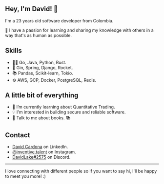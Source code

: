 ## Hey, I'm David! 👋   
I'm a 23 years old software developer from Colombia.

👥 I have a passion for learning and sharing my knowledge with others in a way that's as human as possible.

## Skills
- 👨‍💻 Go, Java, Python, Rust.
- 🧩 Gin, Spring, Django, Rocket.
- 📚 Pandas, Scikit-learn, Tokio.
- ⚙️ AWS, GCP, Docker, PostgreSQL, Redis.

## A little bit of everything
- 🌱 I’m currently learning about Quantitative Trading.
- 💡 I'm interested in building secure and reliable software.
- 💬 Talk to me about books. 📚

## Contact
- [David Cardona](https://www.linkedin.com/in/davidlaket/) on LinkedIn.
- [@inventive.talent](https://www.instagram.com/inventive.talent/) on Instagram.
- [DavidLake#2575](http://discordapp.com/users/717398015656198294/) on Discord.

---

I love connecting with different people so if you want to say hi, I'll be happy to meet you more! :)
